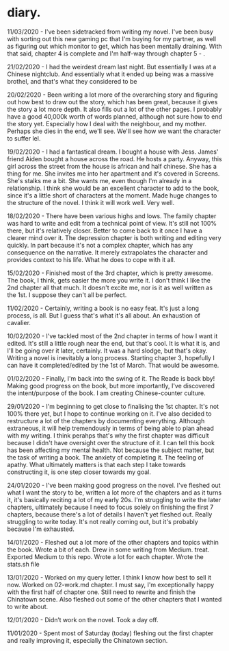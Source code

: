 # diary.

11/03/2020 - I've been sidetracked from writing my novel. I've been busy with sorting out this new gaming pc that I'm buying for my partner, as well as figuring out which monitor to get, which has been mentally draining. With that said, chapter 4 is complete and I'm half-way through chapter 5 - . 

21/02/2020 - I had the weirdest dream last night. But essentially I was at a Chinese nightclub. And essentially what it ended up being was a massive brothel, and that's what they considered to be

20/02/2020 - Been writing a lot more of the overarching story and figuring out how best to draw out the story, which has been great, because it gives the story a lot more depth. It also fills out a lot of the other pages. I probably have a good 40,000k worth of words planned, although not sure how to end the story yet. Especially how I deal with the neighbour, and my mother. Perhaps she dies in the end, we'll see. We'll see how we want the character to suffer lel.

19/02/2020 - I had a fantastical dream. I bought a house with Jess. James' friend Aiden bought a house across the road. He hosts a party. Anyway, this girl across the street from the house is african and half chinese. She has a thing for me. She invites me into her apartment and it's covered in Screens. She's stalks me a bit. She wants me, even though I'm already in a relationship. I think she would be an excellent character to add to the book, since it's a little short of characters at the moment. Made huge changes to the structure of the novel. I think it will work well. Very well.

18/02/2020 - There have been various highs and lows. The family chapter was hard to write and edit from a technical point of view. It's still not 100% there, but it's relatively closer. Better to come back to it once I have a clearer mind over it. The depression chapter is both writing and editing very quickly. In part because it's not a complex chapter, which has any consequence on the narrative. It merely extrapolates the character and provides context to his life. What he does to cope with it all.

15/02/2020 - Finished most of the 3rd chapter, which is pretty awesome. The book, I think, gets easier the more you write it. I don't think I like the 2nd chapter all that much. It doesn't excite me, nor is it as well written as the 1st. I suppose they can't all be perfect.

11/02/2020 - Certainly, writing a book is no easy feat. It's just a long process, is all. But I guess that's what it's all about. An exhaustion of cavalier.

10/02/2020 - I've tackled most of the 2nd chapter in terms of how I want it edited. It's still a little rough near the end, but that's cool. It is what it is, and I'll be going over it later, certainly. It was a hard slodge, but that's okay. Writing a novel is inevitably a long process. Starting chapter 3, hopefully I can have it completed/edited by the 1st of March. That would be awesome.

01/02/2020 - Finally, I'm back into the swing of it. The Reade is back bby! Making good progress on the book, but more importantly, I've discovered the intent/purpose of the book. I am creating Chinese-counter culture.

29/01/2020 - I'm beginning to get close to finalising the 1st chapter. It's not 100% there yet, but I hope to continue working on it. I've also decided to restructure a lot of the chapters by documenting everything. Although extraneous, it will help tremendously in terms of being able to plan ahead with my writing. I think perahps that's why the first chapter was difficult because I didn't have oversight over the structure of it. I can tell this book has been affecting my mental health. Not because the subject matter, but the task of writing a book. The anxiety of completing it. The feeling of apathy. What ultimately matters is that each step I take towards constructing it, is one step closer towards my goal.

24/01/2020 - I've been making good progress on the novel. I've fleshed out what I want the story to be, written a lot more of the chapters and as it turns it, it's basically reciting a lot of my early 20s. I'm struggling to write the later chapters, ultimately because I need to focus solely on finishing the first 7 chapters, because there's a lot of details I haven't yet fleshed out. Really struggling to write today. It's not really coming out, but it's probably because I'm exhausted.

14/01/2020 - Fleshed out a lot more of the other chapters and topics within the book. Wrote a bit of each. Drew in some writing from Medium. treat. Exported Medium to this repo. Wrote a lot for each chapter. Wrote the stats.sh file

13/01/2020 - Worked on my query letter. I think I know how best to sell it now. Worked on 02-work.md chapter. I must say, I'm exceptionally happy with the first half of chapter one. Still need to rewrite and finish the Chinatown scene. Also fleshed out some of the other chapters that I wanted to write about.

12/01/2020 - Didn’t work on the novel. Took a day off.

11/01/2020 - Spent most of Saturday (today) fleshing out the first chapter and really improving it, especially the Chinatown section.
